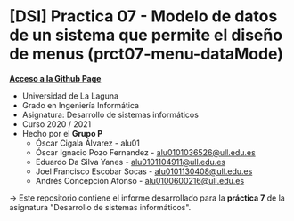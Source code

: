 # [DSI] Practica 07 - Modelo de datos de un sistema que permite el diseño de menus (prct07-menu-dataMode)

**[Acceso a la Github Page](https://ull-esit-inf-dsi-2021.github.io/ull-esit-inf-dsi-20-21-prct07-menu-datamodel-grupo-p/../index)**

* Universidad de La Laguna
* Grado en Ingeniería Informática
* Asignatura: Desarrollo de sistemas informáticos
* Curso 2020 / 2021
* Hecho por el **Grupo P**
  * Óscar Cigala Álvarez - alu01
  * Óscar Ignacio Pozo Fernandez - alu0101036526@ull.edu.es
  * Eduardo Da Silva Yanes - alu0101104911@ull.edu.es
  * Joel Francisco Escobar Socas - alu0101130408@ull.edu.es
  * Andrés Concepción Afonso - alu0100600216@ull.edu.es

-> Este repositorio contiene el informe desarrollado para la **práctica 7** de la asignatura "Desarrollo de sistemas informáticos".
